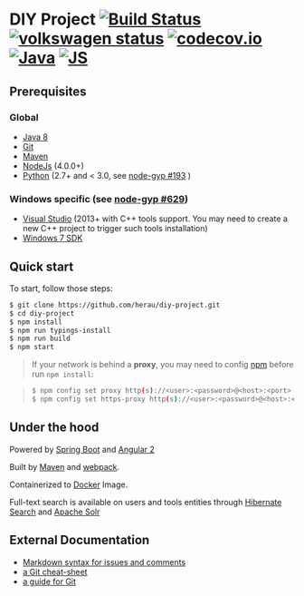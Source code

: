 # DIY Project  [![Build Status](https://travis-ci.org/herau/diy-project.svg)](https://travis-ci.org/herau/diy-project) [![volkswagen status](https://auchenberg.github.io/volkswagen/volkswargen_ci.svg?v=1)](https://github.com/auchenberg/volkswagen) [![codecov.io](http://codecov.io/github/herau/diy-project/coverage.svg?branch=master)](http://codecov.io/github/herau/diy-project?branch=master) [![Java](https://www.versioneye.com/user/projects/56081ebf5a262f001e000365/badge.svg?style=flat)](https://www.versioneye.com/user/projects/56081ebf5a262f001e000365) [![JS](https://www.versioneye.com/user/projects/56081ea55a262f00220000f9/badge.svg?style=flat)](https://www.versioneye.com/user/projects/56081ea55a262f00220000f9)

## Prerequisites

### Global

* [Java 8](http://www.oracle.com/technetwork/java/javase/downloads/jdk8-downloads-2133151.html)
* [Git](https://git-scm.com/)
* [Maven](http://maven.apache.org/install.html)
* [NodeJs](https://nodejs.org/en/) (4.0.0+)
* [Python](https://www.python.org/) (2.7+ and < 3.0, see [node-gyp #193](https://github.com/nodejs/node-gyp/issues/193) )

### Windows specific (see [node-gyp #629](https://github.com/nodejs/node-gyp/issues/629))

 * [Visual Studio](https://www.visualstudio.com/) (2013+ with C++ tools support. You may need to create a new C++ project to trigger such tools installation)
 * [Windows 7 SDK](http://www.microsoft.com/en-us/download/details.aspx?id=8279)

## Quick start

To start, follow those steps:

```bash
$ git clone https://github.com/herau/diy-project.git
$ cd diy-project
$ npm install
$ npm run typings-install
$ npm run build
$ npm start
```

> If your network is behind a **proxy**, you may need to config [npm](http://jjasonclark.com/how-to-setup-node-behind-web-proxy/) before run `npm install`:

> ```bash
> $ npm config set proxy http(s)://<user>:<password>@<host>:<port>
> $ npm config set https-proxy http(s)://<user>:<password>@<host>:<port>
> ```

## Under the hood

Powered by [Spring Boot](http://docs.spring.io/spring-boot/docs/current-SNAPSHOT/reference/htmlsingle/) and [Angular 2](https://angular.io/)

Built by [Maven](https://maven.apache.org/guides/introduction/introduction-to-the-lifecycle.html) and [webpack](https://webpack.github.io/).

Containerized to [Docker](https://www.docker.com/) Image.

Full-text search is available on users and tools entities through [Hibernate Search](http://hibernate.org/search/) and [Apache Solr](http://lucene.apache.org/solr/)

## External Documentation

* [Markdown syntax for issues and comments](https://guides.github.com/features/mastering-markdown/)
* [a Git cheat-sheet](https://training.github.com/kit/downloads/fr/github-git-cheat-sheet.pdf)
* [a guide for Git](http://rogerdudler.github.io/git-guide/)
